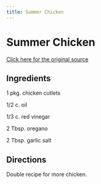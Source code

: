```yaml
---
title: Summer Chicken
---
```


<head>
<meta charset="UTF-8">
</head>
<h1>Summer Chicken</h1>
<a href="http://www.cookbooks.com/Recipe-Details.aspx?id=969444/">Click here for the original source</a>
<h2>Ingredients</h2>
<p></p>
<p>1 pkg. chicken cutlets</p>
<p> </p>
<p>1/2 c. oil</p>
<p> </p>
<p>1/3 c. red vinegar</p>
<p> </p>
<p>2 Tbsp. oregano</p>
<p> </p>
<p>2 Tbsp. garlic salt</p>
<p></p>
<h2>Directions</h2>

<p></p>
<p>Double recipe for more chicken.</p>
<p></p>
